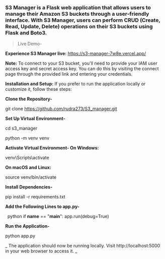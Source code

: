 ### S3 Manager is a Flask web application that allows users to manage their Amazon S3 buckets through a user-friendly interface. With S3 Manager, users can perform CRUD (Create, Read, Update, Delete) operations on their S3 buckets using Flask and Boto3.


> Live Demo-

**Experience S3 Manager live:**  https://s3-manager-7w8e.vercel.app/

**Note:** To connect to your S3 bucket, you'll need to provide your IAM user access key and secret access key. You can do this by visiting the connect page through the provided link and entering your credentials.

**Installation and Setup:**
If you prefer to run the application locally or customize it, follow these steps:


**Clone the Repository-**

git clone https://github.com/rudra273/S3_manager.git

**Set Up Virtual Environment-**

cd s3_manager

python -m venv venv

**Activate Virtual Environment-
On Windows:**

venv\Scripts\activate

**On macOS and Linux:**

source venv/bin/activate

**Install Dependencies-**

pip install -r requirements.txt

**Add the Following Lines to app.py-**

``` ```python
    if __name__ == "__main__":
        app.run(debug=True)

**Run the Application-**

python app.py

_ The application should now be running locally. Visit http://localhost:5000 in your web browser to access it. _
